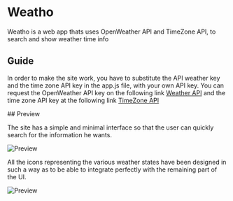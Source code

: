 # Weatho

Weatho is a web app thats uses OpenWeather API and TimeZone API, to search and show weather time info

## Guide

In order to make the site work, you have to substitute the API weather key and the time zone API key in the app.js file, with your own API key.
You can request the OpenWeather API key on the following link [Weather API](https://openweathermap.org/api) and the time zone API key at the following link [TimeZone API](https://timezonedb.com/)

## Preview

The site has a simple and minimal interface so that the user can quickly search for the information he wants.

![Preview](https://i.gyazo.com/5ab5b58d26c1f9de364638d266a17235.jpg)

All the icons representing the various weather states have been designed in such a way as to be able to integrate perfectly with the remaining part of the UI.

![Preview](https://i.gyazo.com/e485a06939ece717a0bd71c0695823f8.png)
